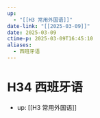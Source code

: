 ```yaml
---
up:
  - "[[H3 常用外国语]]"
date-link: "[[2025-03-09]]"
date: 2025-03-09
ctime-p: 2025-03-09T16:45:10
aliases:
  - 西班牙语
---
```


# H34 西班牙语

- up: [[H3 常用外国语]]
